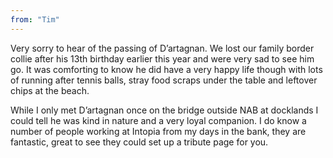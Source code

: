 ```yaml
---
from: "Tim"
---
```


Very sorry to hear of the passing of D’artagnan. We lost our family border collie after his 13th birthday earlier this year and were very sad to see him go. It was comforting to know he did have a very happy life though with lots of running after tennis balls, stray food scraps under the table and leftover chips at the beach.

While I only met D’artagnan once on the bridge outside NAB at docklands I could tell he was kind in nature and a very loyal companion. I do know a number of people working at Intopia from my days in the bank, they are fantastic, great to see they could set up a tribute page for you.
